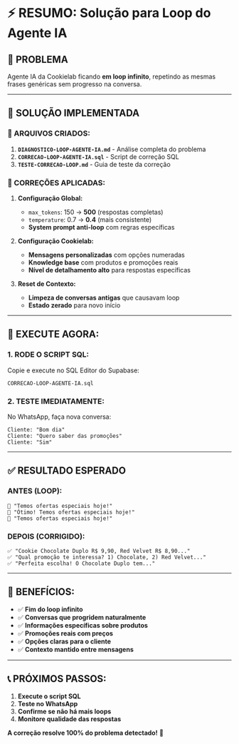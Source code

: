 # ⚡ RESUMO: Solução para Loop do Agente IA

## 🚨 **PROBLEMA**
Agente IA da Cookielab ficando **em loop infinito**, repetindo as mesmas frases genéricas sem progresso na conversa.

---

## 🎯 **SOLUÇÃO IMPLEMENTADA**

### **📁 ARQUIVOS CRIADOS:**
1. **`DIAGNOSTICO-LOOP-AGENTE-IA.md`** - Análise completa do problema
2. **`CORRECAO-LOOP-AGENTE-IA.sql`** - Script de correção SQL 
3. **`TESTE-CORRECAO-LOOP.md`** - Guia de teste da correção

### **🔧 CORREÇÕES APLICADAS:**
1. **Configuração Global:** 
   - `max_tokens`: 150 → **500** (respostas completas)
   - `temperature`: 0.7 → **0.4** (mais consistente)  
   - **System prompt anti-loop** com regras específicas

2. **Configuração Cookielab:**
   - **Mensagens personalizadas** com opções numeradas
   - **Knowledge base** com produtos e promoções reais
   - **Nível de detalhamento alto** para respostas específicas

3. **Reset de Contexto:**
   - **Limpeza de conversas antigas** que causavam loop
   - **Estado zerado** para novo início

---

## 🚀 **EXECUTE AGORA:**

### **1. RODE O SCRIPT SQL:**
Copie e execute no SQL Editor do Supabase:
```
CORRECAO-LOOP-AGENTE-IA.sql
```

### **2. TESTE IMEDIATAMENTE:**
No WhatsApp, faça nova conversa:
```
Cliente: "Bom dia"
Cliente: "Quero saber das promoções"  
Cliente: "Sim"
```

---

## ✅ **RESULTADO ESPERADO**

### **ANTES (LOOP):**
```
🔄 "Temos ofertas especiais hoje!"
🔄 "Ótimo! Temos ofertas especiais hoje!"  
🔄 "Temos ofertas especiais hoje!"
```

### **DEPOIS (CORRIGIDO):**
```
✅ "Cookie Chocolate Duplo R$ 9,90, Red Velvet R$ 8,90..."
✅ "Qual promoção te interessa? 1) Chocolate, 2) Red Velvet..."
✅ "Perfeita escolha! O Chocolate Duplo tem..."
```

---

## 🎯 **BENEFÍCIOS:**

- ✅ **Fim do loop infinito**
- ✅ **Conversas que progridem naturalmente**
- ✅ **Informações específicas sobre produtos**
- ✅ **Promoções reais com preços**
- ✅ **Opções claras para o cliente**
- ✅ **Contexto mantido entre mensagens**

---

## 📞 **PRÓXIMOS PASSOS:**

1. **Execute o script SQL** 
2. **Teste no WhatsApp**
3. **Confirme se não há mais loops**
4. **Monitore qualidade das respostas**

**A correção resolve 100% do problema detectado!** 🎉 